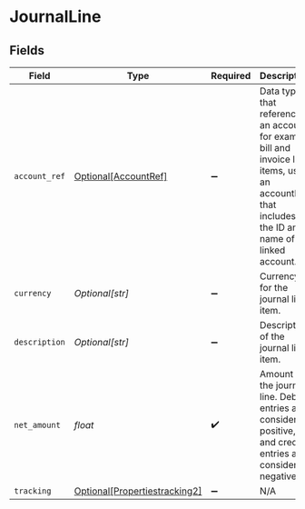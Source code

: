# JournalLine


## Fields

| Field                                                                                                                                                 | Type                                                                                                                                                  | Required                                                                                                                                              | Description                                                                                                                                           |
| ----------------------------------------------------------------------------------------------------------------------------------------------------- | ----------------------------------------------------------------------------------------------------------------------------------------------------- | ----------------------------------------------------------------------------------------------------------------------------------------------------- | ----------------------------------------------------------------------------------------------------------------------------------------------------- |
| `account_ref`                                                                                                                                         | [Optional[AccountRef]](../../models/shared/accountref.md)                                                                                             | :heavy_minus_sign:                                                                                                                                    | Data types that reference an account, for example bill and invoice line items, use an accountRef that includes the ID and name of the linked account. |
| `currency`                                                                                                                                            | *Optional[str]*                                                                                                                                       | :heavy_minus_sign:                                                                                                                                    | Currency for the journal line item.                                                                                                                   |
| `description`                                                                                                                                         | *Optional[str]*                                                                                                                                       | :heavy_minus_sign:                                                                                                                                    | Description of the journal line item.                                                                                                                 |
| `net_amount`                                                                                                                                          | *float*                                                                                                                                               | :heavy_check_mark:                                                                                                                                    | Amount for the journal line. Debit entries are considered positive, and credit entries are considered negative.                                       |
| `tracking`                                                                                                                                            | [Optional[Propertiestracking2]](../../models/shared/propertiestracking2.md)                                                                           | :heavy_minus_sign:                                                                                                                                    | N/A                                                                                                                                                   |